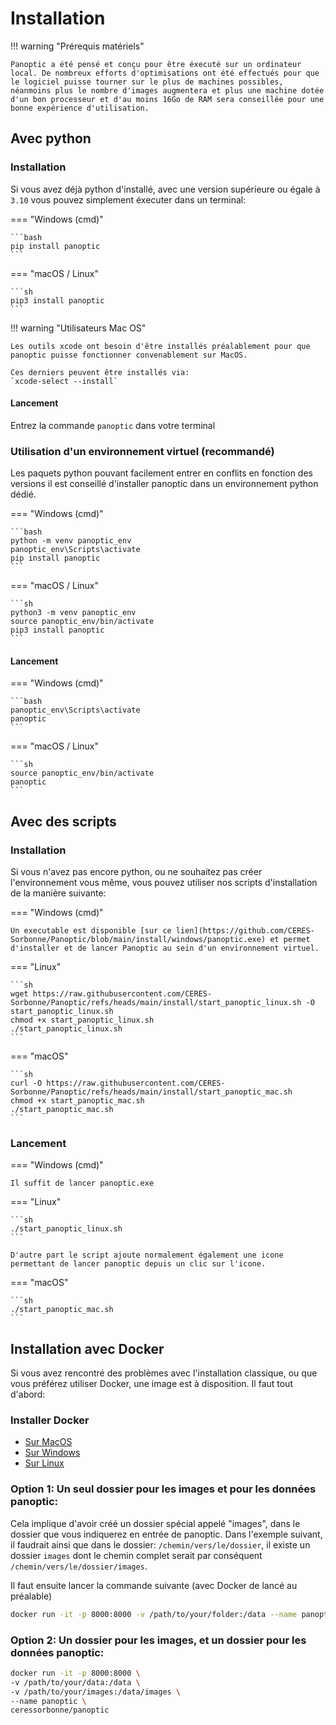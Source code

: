 # Installation

!!! warning "Prérequis matériels"

    Panoptic a été pensé et conçu pour être éxecuté sur un ordinateur local. De nombreux efforts d'optimisations ont été effectués pour que le logiciel puisse tourner sur le plus de machines possibles, néanmoins plus le nombre d'images augmentera et plus une machine dotée d'un bon processeur et d'au moins 16Go de RAM sera conseillée pour une bonne expérience d'utilisation.


## Avec python

### Installation

Si vous avez déjà python d'installé, avec une version supérieure ou égale à `3.10` vous pouvez simplement éxecuter dans un terminal: 

=== "Windows (cmd)"

    ```bash
    pip install panoptic
    ```

=== "macOS / Linux"

    ```sh
    pip3 install panoptic
    ```

!!! warning "Utilisateurs Mac OS"

    Les outils xcode ont besoin d'être installés préalablement pour que panoptic puisse fonctionner convenablement sur MacOS. 

    Ces derniers peuvent être installés via:
    `xcode-select --install`


#### Lancement 

Entrez la commande `panoptic` dans votre terminal

### Utilisation d'un environnement virtuel (recommandé)

Les paquets python pouvant facilement entrer en conflits en fonction des versions il est conseillé d'installer panoptic dans un environnement python dédié. 

=== "Windows (cmd)"

    ```bash
    python -m venv panoptic_env
    panoptic_env\Scripts\activate
    pip install panoptic
    ```

=== "macOS / Linux"

    ```sh
    python3 -m venv panoptic_env
    source panoptic_env/bin/activate
    pip3 install panoptic
    ```

#### Lancement

=== "Windows (cmd)"

    ```bash
    panoptic_env\Scripts\activate
    panoptic
    ```

=== "macOS / Linux"

    ```sh
    source panoptic_env/bin/activate
    panoptic
    ```

## Avec des scripts

### Installation 

Si vous n'avez pas encore python, ou ne souhaitez pas créer l'environnement vous même, vous pouvez utiliser nos scripts d'installation de la manière suivante:

=== "Windows (cmd)"

    Un executable est disponible [sur ce lien](https://github.com/CERES-Sorbonne/Panoptic/blob/main/install/windows/panoptic.exe) et permet d'installer et de lancer Panoptic au sein d'un environnement virtuel. 

=== "Linux"

    ```sh
    wget https://raw.githubusercontent.com/CERES-Sorbonne/Panoptic/refs/heads/main/install/start_panoptic_linux.sh -O start_panoptic_linux.sh
    chmod +x start_panoptic_linux.sh
    ./start_panoptic_linux.sh
    ```

=== "macOS"

    ```sh
    curl -O https://raw.githubusercontent.com/CERES-Sorbonne/Panoptic/refs/heads/main/install/start_panoptic_mac.sh
    chmod +x start_panoptic_mac.sh
    ./start_panoptic_mac.sh
    ```

### Lancement

=== "Windows (cmd)"

    Il suffit de lancer panoptic.exe 

=== "Linux"

    ```sh
    ./start_panoptic_linux.sh
    ```

    D'autre part le script ajoute normalement également une icone permettant de lancer panoptic depuis un clic sur l'icone.


=== "macOS"

    ```sh
    ./start_panoptic_mac.sh
    ```

## Installation avec Docker

Si vous avez rencontré des problèmes avec l'installation classique, ou que vous préférez utiliser Docker, une image est à disposition. Il faut tout d'abord:

### Installer Docker
- [Sur MacOS](https://docs.docker.com/desktop/install/mac-install/)
- [Sur Windows](https://docs.docker.com/desktop/install/windows-install/)
- [Sur Linux](https://docs.docker.com/desktop/install/linux-install/)


### Option 1: Un seul dossier pour les images et pour les données panoptic:

Cela implique d'avoir créé un dossier spécial appelé "images", dans le dossier que vous indiquerez en entrée de panoptic. Dans l'exemple suivant, il faudrait ainsi que dans le dossier: `/chemin/vers/le/dossier`, il existe un dossier `images` dont le chemin complet serait par conséquent `/chemin/vers/le/dossier/images`.

Il faut ensuite lancer la commande suivante (avec Docker de lancé au préalable)

```bash
docker run -it -p 8000:8000 -v /path/to/your/folder:/data --name panoptic ceressorbonne/panoptic
```

### Option 2: Un dossier pour les images, et un dossier pour les données panoptic:

```bash
docker run -it -p 8000:8000 \
-v /path/to/your/data:/data \
-v /path/to/your/images:/data/images \
--name panoptic \
ceressorbonne/panoptic
```
